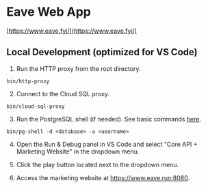 # Eave Web App

[https://www.eave.fyi/](https://www.eave.fyi/)

## Local Development (optimized for VS Code)

1. Run the HTTP proxy from the root directory.

```
bin/http-proxy
```

2. Connect to the Cloud SQL proxy.

```
bin/cloud-sql-proxy
```

3. Run the PostgreSQL shell (if needed). See basic commands [here](https://www.commandprompt.com/education/postgresql-basic-psql-commands/).

```
bin/pg-shell -d <database> -u <username>
```

4. Open the Run & Debug panel in VS Code and select "Core API + Marketing Website" in the dropdown menu.

5. Click the play button located next to the dropdown menu.

6. Access the marketing website at https://www.eave.run:8080.
